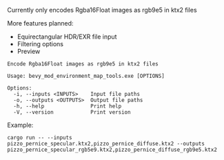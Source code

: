 
Currently only encodes Rgba16Float images as rgb9e5 in ktx2 files

More features planned:
- Equirectangular HDR/EXR file input
- Filtering options
- Preview

```
Encode Rgba16Float images as rgb9e5 in ktx2 files

Usage: bevy_mod_environment_map_tools.exe [OPTIONS]

Options:
  -i, --inputs <INPUTS>    Input file paths
  -o, --outputs <OUTPUTS>  Output file paths
  -h, --help               Print help
  -V, --version            Print version
```

Example:
```
cargo run -- --inputs pizzo_pernice_specular.ktx2,pizzo_pernice_diffuse.ktx2 --outputs pizzo_pernice_specular_rgb5e9.ktx2,pizzo_pernice_diffuse_rgb9e5.ktx2
```

